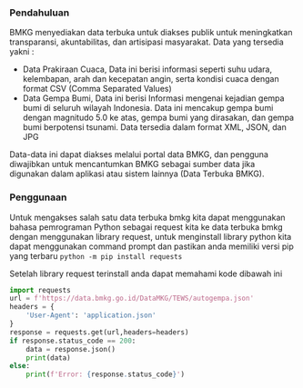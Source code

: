 ### Pendahuluan
BMKG menyediakan data terbuka untuk diakses publik untuk meningkatkan transparansi, akuntabilitas, dan artisipasi masyarakat. Data yang tersedia yakni :
- Data Prakiraan Cuaca, Data ini berisi informasi seperti suhu udara, kelembapan, arah dan kecepatan angin, serta kondisi cuaca dengan format CSV (Comma Separated Values)
- Data Gempa Bumi, Data ini berisi Informasi mengenai kejadian gempa bumi di seluruh wilayah Indonesia. Data ini mencakup gempa bumi dengan magnitudo 5.0 ke atas, gempa bumi yang dirasakan, dan gempa bumi berpotensi tsunami. Data tersedia dalam format XML, JSON, dan JPG

Data-data ini dapat diakses melalui portal data BMKG, dan pengguna diwajibkan untuk mencantumkan BMKG sebagai sumber data jika digunakan dalam aplikasi atau sistem lainnya​ (Data Terbuka BMKG)​.
### Penggunaan
Untuk mengakses salah satu data terbuka bmkg kita dapat menggunakan bahasa pemrograman Python sebagai request kita ke data terbuka bmkg dengan menggunakan library request, untuk menginstall library python kita dapat menggunakan command prompt dan pastikan anda memiliki versi pip yang terbaru ```python -m pip install requests```

Setelah library request terinstall anda dapat memahami kode dibawah ini

```Python
import requests
url = f'https://data.bmkg.go.id/DataMKG/TEWS/autogempa.json'
headers = {
    'User-Agent': 'application.json'
}
response = requests.get(url,headers=headers)
if response.status_code == 200:
    data = response.json()
    print(data)
else:
    print(f'Error: {response.status_code}')
```
